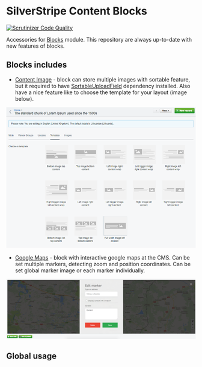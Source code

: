 # SilverStripe Content Blocks

[![Scrutinizer Code Quality](https://scrutinizer-ci.com/g/Pixelneat/silverstripe-content-blocks/badges/quality-score.png?b=master)](https://scrutinizer-ci.com/g/Pixelneat/silverstripe-content-blocks/?branch=master)

Accessories for [Blocks](https://github.com/sheadawson/silverstripe-blocks) module. This repository are always up-to-date with new features of blocks. 

## Blocks includes

* [Content Image](docs/CONTENT_IMAGE_BLOCK.md) - block can store multiple images with sortable feature, but it required to have [SortableUploadField](https://github.com/bummzack/sortablefile) dependency installed. Also have a nice feature like to choose the template for your layout (image below).

![](docs/images/content-image-01.png)

* [Google Maps](docs/GOOGLE_MAPS_BLOCK.md) - block with interactive google maps at the CMS. Can be set multiple markers, detecting zoom and position coordinates. Can be set global marker image or each marker individually.
 
![](docs/images/maps-block-01.png)

## Global usage


